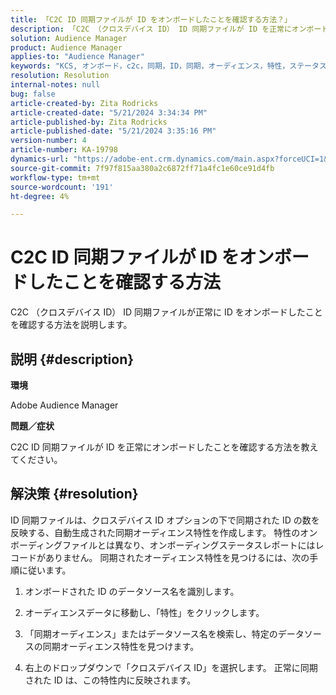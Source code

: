 ```yaml
---
title: 「C2C ID 同期ファイルが ID をオンボードしたことを確認する方法？」
description: 「C2C （クロスデバイス ID） ID 同期ファイルが ID を正常にオンボードしたことを確認する方法を説明します。」
solution: Audience Manager
product: Audience Manager
applies-to: "Audience Manager"
keywords: "KCS, オンボード，c2c，同期，ID，同期，オーディエンス，特性，ステータス，レポート"
resolution: Resolution
internal-notes: null
bug: false
article-created-by: Zita Rodricks
article-created-date: "5/21/2024 3:34:34 PM"
article-published-by: Zita Rodricks
article-published-date: "5/21/2024 3:35:16 PM"
version-number: 4
article-number: KA-19798
dynamics-url: "https://adobe-ent.crm.dynamics.com/main.aspx?forceUCI=1&pagetype=entityrecord&etn=knowledgearticle&id=cc0f639a-8717-ef11-9f89-6045bd06eea5"
source-git-commit: 7f97f815aa380a2c6872ff71a4fc1e60ce91d4fb
workflow-type: tm+mt
source-wordcount: '191'
ht-degree: 4%

---
```


# C2C ID 同期ファイルが ID をオンボードしたことを確認する方法


C2C （クロスデバイス ID） ID 同期ファイルが正常に ID をオンボードしたことを確認する方法を説明します。

## 説明 {#description}


<b>環境</b>

Adobe Audience Manager

<b>問題／症状</b>

C2C ID 同期ファイルが ID を正常にオンボードしたことを確認する方法を教えてください。




## 解決策 {#resolution}


ID 同期ファイルは、クロスデバイス ID オプションの下で同期された ID の数を反映する、自動生成された同期オーディエンス特性を作成します。 特性のオンボーディングファイルとは異なり、オンボーディングステータスレポートにはレコードがありません。 同期されたオーディエンス特性を見つけるには、次の手順に従います。

1) オンボードされた ID のデータソース名を識別します。

2) オーディエンスデータに移動し、「特性」をクリックします。

3) 「同期オーディエンス」またはデータソース名を検索し、特定のデータソースの同期オーディエンス特性を見つけます。

4) 右上のドロップダウンで「クロスデバイス ID」を選択します。 正常に同期された ID は、この特性内に反映されます。
